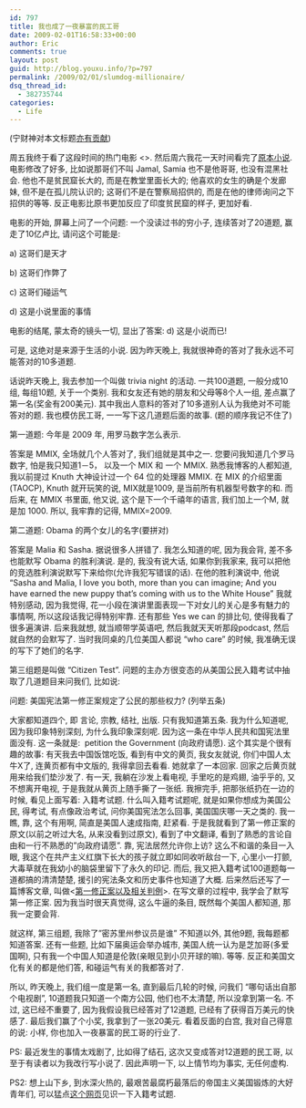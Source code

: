 ```yaml
---
id: 797
title: 我也成了一夜暴富的民工哥
date: 2009-02-01T16:58:33+00:00
author: Eric
comments: true
layout: post
guid: http://blog.youxu.info/?p=797
permalink: /2009/02/01/slumdog-millionaire/
dsq_thread_id:
  - 382735744
categories:
  - Life
---
```

(宁财神对本文标题[亦有贡献](http://blog.sina.com.cn/s/blog_591993d00100bqvl.html))

周五我终于看了这段时间的热门电影 <<Slumdog Millionaire>>. 然后周六我花一天时间看完了[原本小说](http://www.amazon.com/Q-Novel-Vikas-Swarup/dp/0743267478). 电影修改了好多, 比如说那哥们不叫 Jamal, Samia 也不是他哥哥, 也没有混黑社会. 他也不是贫民窟长大的, 而是在教堂里面长大的; 他喜欢的女生的确是个发廊妹, 但不是在孤儿院认识的; 这哥们不是在警察局招供的, 而是在他的律师询问之下招供的等等. 反正电影比原书更加反应了印度贫民窟的样子, 更加好看.

电影的开始, 屏幕上问了一个问题: 一个没读过书的穷小子, 连续答对了20道题, 赢走了10亿卢比, 请问这个可能是:

a) 这哥们是天才
  
b) 这哥们作弊了
  
c) 这哥们碰运气
  
d) 这是小说里面的事情

电影的结尾, 蒙太奇的镜头一切, 显出了答案: d) 这是小说而已!

可是, 这绝对是来源于生活的小说. 因为昨天晚上, 我就很神奇的答对了我永远不可能答对的10多道题.

话说昨天晚上, 我去参加一个叫做 trivia night 的活动. 一共100道题, 一般分成10组, 每组10题, 关于一个类别. 我和女友还有她的朋友和父母等8个人一组, 差点赢了第一名(奖金有200美元). 其中我出人意料的答对了10多道别人认为我绝对不可能答对的题. 我也模仿民工哥, 一一写下这几道题后面的故事. (题的顺序我记不住了)

第一道题: 今年是 2009 年, 用罗马数字怎么表示.

答案是 MMIX, 全场就几个人答对了, 我们组就是其中之一. 您要问我知道几个罗马数字, 怕是我只知道1－5， 以及一个 MIX 和 一个 MMIX. 熟悉我博客的人都知道, 我以前提过 Knuth 大神设计过一个 64 位的处理器 MMIX. 在 MIX 的介绍里面(TAOCP), Knuth 就开玩笑的说, MIX就是1009, 是当前所有机器型号数字的和. 而后来, 在 MMIX 书里面, 他又说, 这个是下一个千禧年的语言, 我们加上一个M, 就是加 1000. 所以, 我牢靠的记得, MMIX=2009.

第二道题: Obama 的两个女儿的名字(要拼对)

答案是 Malia 和 Sasha. 据说很多人拼错了. 我怎么知道的呢, 因为我会背, 差不多也能默写 Obama 的胜利演说. 是的, 我没有说大话, 如果你到我家来, 我可以把他的竞选胜利演说默写下来给你(允许我犯写错误的话). 在他的胜利演说中, 他说 &#8220;Sasha and Malia, I love you both, more than you can imagine; And you have earned the new puppy that&#8217;s coming with us to the White House&#8221; 我就特别感动, 因为我觉得, 花一小段在演讲里面表现一下对女儿的关心是多有魅力的事情啊, 所以这段话我记得特别牢靠. 还有那些 Yes we can 的排比句, 使得我看了很多遍演讲. 后来我就想, 就当顺带学英语吧, 然后我就天天听那段podcast, 然后就自然的会默写了. 当时我同桌的几位美国人都说 &#8220;who care&#8221; 的时候, 我准确无误的写下了她们的名字.

第三组题是叫做 &#8220;Citizen Test&#8221;. 问题的主办方很变态的从美国公民入籍考试中抽取了几道题目来问我们, 比如说:

问题: 美国宪法第一修正案规定了公民的那些权力? (列举五条)

大家都知道四个, 即 言论, 宗教, 结社, 出版. 只有我知道第五条. 我为什么知道呢, 因为我印象特别深刻, 为什么我印象深刻呢. 因为这一条在中华人民共和国宪法里面没有. 这一条就是:  petition the Government (向政府请愿). 这个其实是个很有趣的故事: 有天我去中国饭馆吃饭, 看到有中文的黄页, 我女友就说, 你们中国人太牛X了, 连黄页都有中文版的, 我得拿回去看看. 她就拿了一本回家. 回家之后黄页就用来给我们垫沙发了. 有一天, 我躺在沙发上看电视, 手里吃的是鸡翅, 油乎乎的, 又不想离开电视, 于是我就从黄页上随手撕了一张纸. 我擦完手, 把那张纸扔在一边的时候, 看见上面写着: 入籍考试题. 什么叫入籍考试题呢, 就是如果你想成为美国公民, 得考试, 有点像政治考试, 问你美国宪法怎么回事, 美国国庆哪一天之类的. 我一瞧, 靠, 这个有用啊, 简直是美国人速成指南, 赶紧看. 于是我就看到了第一修正案的原文(以前之听过大名, 从来没看到过原文), 看到了中文翻译, 看到了熟悉的言论自由和一行不熟悉的&#8221;向政府请愿&#8221;. 靠, 宪法居然允许你上访? 这么不和谐的条目一入眼, 我这个在共产主义红旗下长大的孩子就立即如同收听敌台一下, 心里小一打颤, 大毒草就在我幼小的脑袋里留下了永久的印记. 而后, 我又把入籍考试100道题每一道都搞的清清楚楚, 援引的宪法条文和历史事件也知道了大概. 后来然后还写了一篇博客文章, 叫做<[第一修正案以及相关判例](http://blog.youxu.info/2008/04/15/first-amendment-and-case-law/)>. 在写文章的过程中, 我学会了默写第一修正案. 因为我当时很天真觉得, 这么牛逼的条目, 既然每个美国人都知道, 那我一定要会背.

就这样, 第三组题, 我除了&#8221;密苏里州参议员是谁&#8221; 不知道以外, 其他9题, 我每题都知道答案. 还有一些题, 比如下届奥运会举办城市, 美国人统一认为是芝加哥(多爱国啊), 只有我一个中国人知道是伦敦(亲眼见到小贝开球的嘛). 等等. 反正和美国文化有关的都是他们答, 和碰运气有关的我都答对了.
  
所以, 昨天晚上, 我们组一度是第一名, 直到最后几轮的时候, 问我们 “哪句话出自那个电视剧”, 10道题我只知道一个南方公园, 他们也不太清楚, 所以没拿到第一名. 不过, 这已经不重要了, 因为我假设我已经答对了12道题, 已经有了获得百万美元的快感了. 最后我们赢了个小奖, 我拿到了一张20美元. 看着反面的白宫, 我对自己得意的说: 小样, 你也加入一夜暴富的民工哥的行业了.

PS: 最近发生的事情太戏剧了, 比如得了结石, 这次又变成答对12道题的民工哥, 以至于有读者以为我改行写小说了. 因此声明一下, 以上情节均为事实, 无任何虚构.

PS2: 想上山下乡, 到水深火热的, 最艰苦最腐朽最落后的帝国主义美国锻炼的大好青年们, 可以猛点[这个网页](http://cltr.co.douglas.nv.us/Elections/100QuestionTest.htm)见识一下入籍考试题.